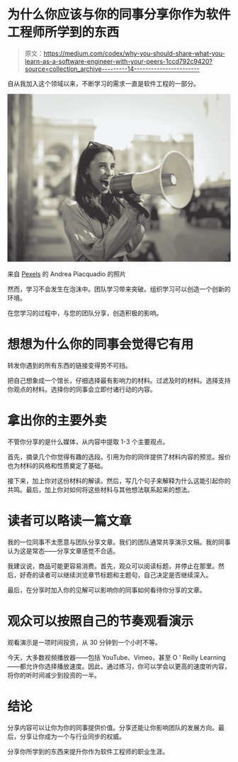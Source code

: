 # 为什么你应该与你的同事分享你作为软件工程师所学到的东西

> 原文：<https://medium.com/codex/why-you-should-share-what-you-learn-as-a-software-engineer-with-your-peers-1ccd792c9420?source=collection_archive---------14----------------------->

自从我加入这个领域以来，不断学习的需求一直是软件工程的一部分。

![](img/75ce0b787c669f971dfccb81029bee05.png)

来自 [Pexels](https://www.pexels.com/photo/cheerful-young-woman-screaming-into-megaphone-3761509/?utm_content=attributionCopyText&utm_medium=referral&utm_source=pexels) 的 Andrea Piacquadio 的照片

然而，学习不会发生在泡沫中。团队学习带来突破。组织学习可以创造一个创新的环境。

在您学习的过程中，与您的团队分享，创造积极的影响。

# 想想为什么你的同事会觉得它有用

转发你遇到的所有东西的链接变得势不可挡。

把自己想象成一个馆长，仔细选择最有影响力的材料。过滤及时的材料。选择支持你观点的材料。选择你的同事会立即付诸行动的内容。

# 拿出你的主要外卖

不管你分享的是什么媒体，从内容中提取 1-3 个主要观点。

首先，摘录几个你觉得有趣的选段。引用为你的同伴提供了材料内容的预览。报价也为材料的风格和性质奠定了基础。

接下来，加上你对这份材料的解读。然后，写几个句子来解释为什么这能引起你的共鸣。最后，加上你对如何将这些材料与其他想法联系起来的想法。

# 读者可以略读一篇文章

我的一位同事不太愿意与团队分享文章。我们的团队通常共享演示文稿。我的同事认为这是常态——分享文章感觉不合适。

我建议说，商品可能更容易消费。首先，观众可以阅读标题，并停止在那里。然后，好奇的读者可以继续浏览章节标题和主题句，自己决定是否继续深入。

最后，在分享时加入你的见解可以影响你的同事如何看待你分享的文章。

# 观众可以按照自己的节奏观看演示

观看演示是一项时间投资，从 30 分钟到一个小时不等。

今天，大多数视频播放器——包括 YouTube、Vimeo，甚至 O ' Reilly Learning——都允许你选择播放速度。因此，通过练习，你可以学会以更高的速度听内容，将你的听时间减少到投资的一半。

# 结论

分享内容可以让你为你的同事提供价值。分享还能让你影响团队的发展方向。最后，分享让你成为一个与行业同步的权威。

分享你所学到的东西来提升你作为软件工程师的职业生涯。